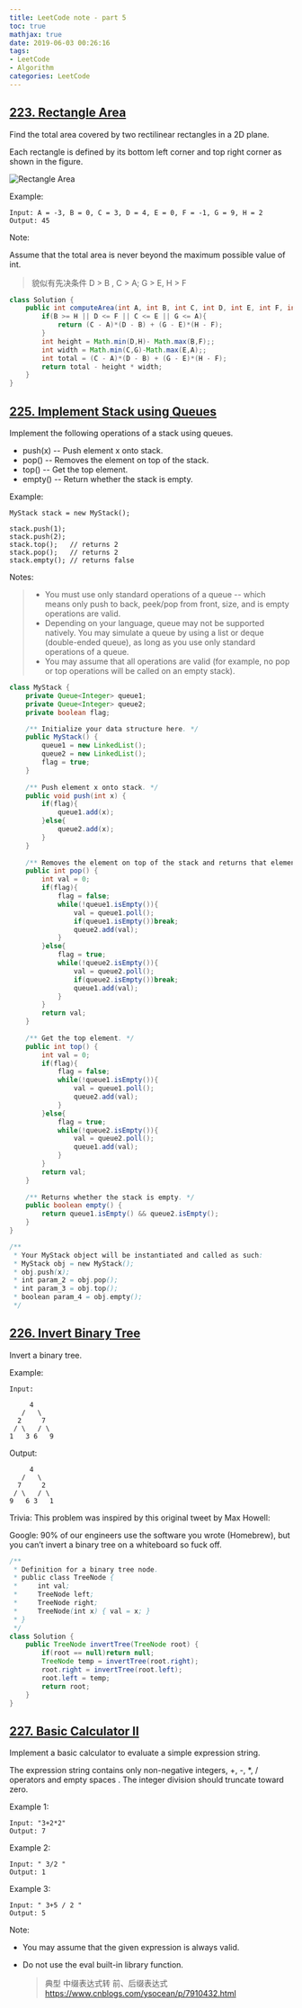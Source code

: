 ```yaml
---
title: LeetCode note - part 5
toc: true
mathjax: true
date: 2019-06-03 00:26:16
tags:
- LeetCode
- Algorithm
categories: LeetCode
---
```


<!-- more -->

## [223. Rectangle Area](https://leetcode-cn.com/problems/rectangle-area/)

Find the total area covered by two rectilinear rectangles in a 2D plane.

Each rectangle is defined by its bottom left corner and top right corner as shown in the figure.

![Rectangle Area](https://assets.leetcode.com/uploads/2018/10/22/rectangle_area.png)

Example:
```
Input: A = -3, B = 0, C = 3, D = 4, E = 0, F = -1, G = 9, H = 2
Output: 45
```
Note:

Assume that the total area is never beyond the maximum possible value of int.

> 貌似有先决条件 D > B , C > A; G > E, H > F

```java
class Solution {
    public int computeArea(int A, int B, int C, int D, int E, int F, int G, int H) {
        if(B >= H || D <= F || C <= E || G <= A){
            return (C - A)*(D - B) + (G - E)*(H - F);
        }
        int height = Math.min(D,H)- Math.max(B,F);;
        int width = Math.min(C,G)-Math.max(E,A);;
        int total = (C - A)*(D - B) + (G - E)*(H - F);
        return total - height * width;
    }
}
```

## [225. Implement Stack using Queues](https://leetcode-cn.com/problems/implement-stack-using-queues/)

Implement the following operations of a stack using queues.

+ push(x) -- Push element x onto stack.
+ pop() -- Removes the element on top of the stack.
+ top() -- Get the top element.
+ empty() -- Return whether the stack is empty.

Example:

```
MyStack stack = new MyStack();

stack.push(1);
stack.push(2);  
stack.top();   // returns 2
stack.pop();   // returns 2
stack.empty(); // returns false
```
Notes:

> + You must use only standard operations of a queue -- which means only push to back, peek/pop from front, size, and is empty operations are valid.
> + Depending on your language, queue may not be supported natively. You may simulate a queue by using a list or deque (double-ended queue), as long as you use only standard operations of a queue.
> + You may assume that all operations are valid (for example, no pop or top operations will be called on an empty stack).

```java
class MyStack {
    private Queue<Integer> queue1;
    private Queue<Integer> queue2;
    private boolean flag;

    /** Initialize your data structure here. */
    public MyStack() {
        queue1 = new LinkedList();
        queue2 = new LinkedList();
        flag = true;
    }
    
    /** Push element x onto stack. */
    public void push(int x) {
        if(flag){
            queue1.add(x);
        }else{
            queue2.add(x);
        }
    }
    
    /** Removes the element on top of the stack and returns that element. */
    public int pop() {
        int val = 0;
        if(flag){
            flag = false;
            while(!queue1.isEmpty()){
                val = queue1.poll();
                if(queue1.isEmpty())break;
                queue2.add(val);
            }
        }else{
            flag = true;
            while(!queue2.isEmpty()){
                val = queue2.poll();
                if(queue2.isEmpty())break;
                queue1.add(val);
            }
        }
        return val;
    }
    
    /** Get the top element. */
    public int top() {
        int val = 0;
        if(flag){
            flag = false;
            while(!queue1.isEmpty()){
                val = queue1.poll();
                queue2.add(val);
            }
        }else{
            flag = true;
            while(!queue2.isEmpty()){
                val = queue2.poll();
                queue1.add(val);
            }
        }
        return val;
    }
    
    /** Returns whether the stack is empty. */
    public boolean empty() {
        return queue1.isEmpty() && queue2.isEmpty();
    }
}

/**
 * Your MyStack object will be instantiated and called as such:
 * MyStack obj = new MyStack();
 * obj.push(x);
 * int param_2 = obj.pop();
 * int param_3 = obj.top();
 * boolean param_4 = obj.empty();
 */
```

## [226. Invert Binary Tree](https://leetcode-cn.com/problems/invert-binary-tree/)

Invert a binary tree.

Example:
```
Input:

     4
   /   \
  2     7
 / \   / \
1   3 6   9
```
Output:
```
     4
   /   \
  7     2
 / \   / \
9   6 3   1
```
Trivia:
This problem was inspired by this original tweet by Max Howell:

Google: 90% of our engineers use the software you wrote (Homebrew), but you can’t invert a binary tree on a whiteboard so fuck off.

```java
/**
 * Definition for a binary tree node.
 * public class TreeNode {
 *     int val;
 *     TreeNode left;
 *     TreeNode right;
 *     TreeNode(int x) { val = x; }
 * }
 */
class Solution {
    public TreeNode invertTree(TreeNode root) {
        if(root == null)return null;
        TreeNode temp = invertTree(root.right);
        root.right = invertTree(root.left);
        root.left = temp;
        return root;
    }
}
```

## [227. Basic Calculator II](https://leetcode-cn.com/problems/basic-calculator-ii/)

Implement a basic calculator to evaluate a simple expression string.

The expression string contains only non-negative integers, +, -, *, / operators and empty spaces . The integer division should truncate toward zero.

Example 1:
```
Input: "3+2*2"
Output: 7
```
Example 2:
```
Input: " 3/2 "
Output: 1
```
Example 3:
```
Input: " 3+5 / 2 "
Output: 5
```
Note:

+ You may assume that the given expression is always valid.

+ Do not use the eval built-in library function.

  > 典型 中缀表达式转 前、后缀表达式
  > https://www.cnblogs.com/ysocean/p/7910432.html

```java

```


